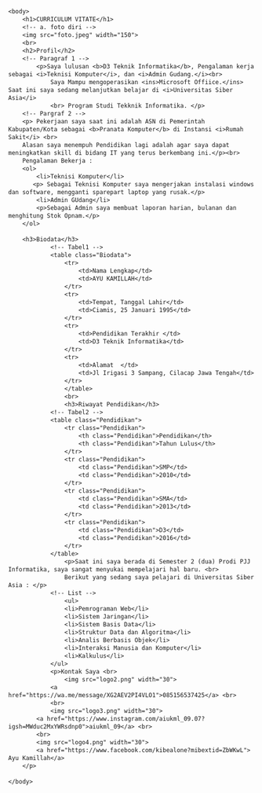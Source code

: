 <html lang="en">
    <!-- Nama   : Ayu Kamillah
        NIM : 230401020015
        Kelas   : IT201
        Mata Kuliah : Pemrograman Web 1 -->
    <head>
        <title> UTS AYU KAMILLAH </title>
        <!-- menghubungkan dengan css external -->
        <link rel="stylesheet" href="styles.css">
    </head>
   
    <body>
        <h1>CURRICULUM VITATE</h1>
        <!-- a. foto diri -->
        <img src="foto.jpeg" width="150">
        <br>
        <h2>Profil</h2>
        <!-- Paragraf 1 -->
            <p>Saya lulusan <b>D3 Teknik Informatika</b>, Pengalaman kerja sebagai <i>Teknisi Komputer</i>, dan <i>Admin Gudang.</i><br>
                Saya Mampu mengoperasikan <ins>Microsoft Offiice.</ins> Saat ini saya sedang melanjutkan belajar di <i>Universitas Siber Asia</i>
                <br> Program Studi Tekknik Informatika. </p> 
        <!-- Pargraf 2 -->
        <p> Pekerjaan saya saat ini adalah ASN di Pemerintah Kabupaten/Kota sebagai <b>Pranata Komputer</b> di Instansi <i>Rumah Sakit</i> <br>
        Alasan saya menempuh Pendidikan lagi adalah agar saya dapat meningkatkan skill di bidang IT yang terus berkembang ini.</p><br>
        Pengalaman Bekerja :
        <ol>
            <li>Teknisi Komputer</li>
           <p> Sebagai Teknisi Komputer saya mengerjakan instalasi windows dan software, mengganti sparepart laptop yang rusak.</p>
            <li>Admin GUdang</li>
            <p>Sebagai Admin saya membuat laporan harian, bulanan dan menghitung Stok Opnam.</p>
        </ol>
            
        <h3>Biodata</h3>
                <!-- Tabel1 -->
                <table class="Biodata">
                    <tr>
                        <td>Nama Lengkap</td>
                        <td>AYU KAMILLAH</td>
                    </tr>
                    <tr>
                        <td>Tempat, Tanggal Lahir</td>
                        <td>Ciamis, 25 Januari 1995</td>
                    </tr>
                    <tr>
                        <td>Pendidikan Terakhir </td>
                        <td>D3 Teknik Informatika</td>
                    </tr>
                    <tr>
                        <td>Alamat  </td>
                        <td>Jl Irigasi 3 Sampang, Cilacap Jawa Tengah</td>
                    </tr>
                    </table>
                    <br>
                    <h3>Riwayat Pendidikan</h3>
                <!-- Tabel2 -->
                <table class="Pendidikan">
                    <tr class="Pendidikan">
                        <th class="Pendidikan">Pendidikan</th>
                        <th class="Pendidikan">Tahun Lulus</th>
                    </tr>
                    <tr class="Pendidikan">
                        <td class="Pendidikan">SMP</td>
                        <td class="Pendidikan">2010</td>
                    </tr>
                    <tr class="Pendidikan">
                        <td class="Pendidikan">SMA</td>
                        <td class="Pendidikan">2013</td>
                    </tr>
                    <tr class="Pendidikan">
                        <td class="Pendidikan">D3</td>
                        <td class="Pendidikan">2016</td>
                    </tr>
                </table>
                    <p>Saat ini saya berada di Semester 2 (dua) Prodi PJJ Informatika, saya sangat menyukai mempelajari hal baru. <br>
                    Berikut yang sedang saya pelajari di Universitas Siber Asia : </p>
                <!-- List -->
                    <ul>
                    <li>Pemrograman Web</li>
                    <li>Sistem Jaringan</li>
                    <li>Sistem Basis Data</li>
                    <li>Struktur Data dan Algoritma</li>
                    <li>Analis Berbasis Objek</li>
                    <li>Interaksi Manusia dan Komputer</li>
                    <li>Kalkulus</li>
                </ul>
                <p>Kontak Saya <br>
                    <img src="logo2.png" width="30">
                <a href="https://wa.me/message/XG2AEV2PI4VLO1">085156537425</a> <br>
                <br>
                <img src="logo3.png" width="30">
            <a href="https://www.instagram.com/aiukml_09.07?igsh=MWduc2MxYWRsdnp0">aiukml_09</a> <br>
            <br>
            <img src="logo4.png" width="30">
            <a href="https://www.facebook.com/kibealone?mibextid=ZbWKwL"> Ayu Kamillah</a>
        </p>
                
    </body>
</html>

